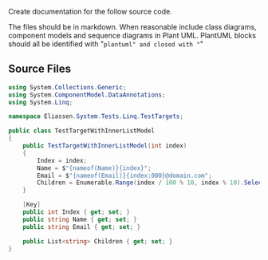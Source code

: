 Create documentation for the follow source code. 

The files should be in markdown.
When reasonable include class diagrams, component models and sequence diagrams in Plant UML.
PlantUML blocks should all be identified with "```plantuml" and closed with "```"

## Source Files

```TestTargetWithInnerListModel.cs
using System.Collections.Generic;
using System.ComponentModel.DataAnnotations;
using System.Linq;

namespace Eliassen.System.Tests.Linq.TestTargets;

public class TestTargetWithInnerListModel
{
    public TestTargetWithInnerListModel(int index)
    {
        Index = index;
        Name = $"{nameof(Name)}{index}";
        Email = $"{nameof(Email)}{index:000}@domain.com";
        Children = Enumerable.Range(index / 100 % 10, index % 10).Select(i => $"Child{i:000}").ToList();
    }

    [Key]
    public int Index { get; set; }
    public string Name { get; set; }
    public string Email { get; set; }

    public List<string> Children { get; set; }
}

```

